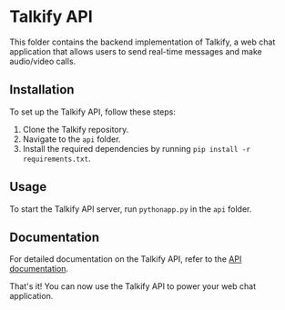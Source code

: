# Talkify API

This folder contains the backend implementation of Talkify, a web chat application that allows users to send real-time messages and make audio/video calls.

## Installation

To set up the Talkify API, follow these steps:

1. Clone the Talkify repository.
2. Navigate to the `api` folder.
3. Install the required dependencies by running `pip install -r requirements.txt`.

## Usage

To start the Talkify API server, run `pythonapp.py` in the `api` folder.

## Documentation

For detailed documentation on the Talkify API, refer to the [API documentation](API.md).

That's it! You can now use the Talkify API to power your web chat application.
